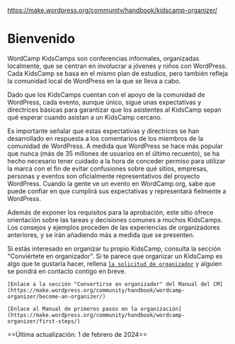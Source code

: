 https://make.wordpress.org/community/handbook/kidscamp-organizer/

# Bienvenido

WordCamp KidsCamps son conferencias informales, organizadas localmente, que se centran en involucrar a jóvenes y niños con WordPress. Cada KidsCamp se basa en el mismo plan de estudios, pero también refleja la comunidad local de WordPress en la que se lleva a cabo.

Dado que los KidsCamps cuentan con el apoyo de la comunidad de WordPress, cada evento, aunque único, sigue unas expectativas y directrices básicas para garantizar que los asistentes al KidsCamp sepan qué esperar cuando asistan a un KidsCamp cercano.

Es importante señalar que estas expectativas y directrices se han desarrollado en respuesta a los comentarios de los miembros de la comunidad de WordPress. A medida que WordPress se hace más popular que nunca (más de 35 millones de usuarios en el último recuento), se ha hecho necesario tener cuidado a la hora de conceder permiso para utilizar la marca con el fin de evitar confusiones sobre qué sitios, empresas, personas y eventos son oficialmente representativos del proyecto WordPress. Cuando la gente ve un evento en WordCamp.org, sabe que puede confiar en que cumplirá sus expectativas y representará fielmente a WordPress.

Además de exponer los requisitos para la aprobación, este sitio ofrece orientación sobre las tareas y decisiones comunes a muchos KidsCamps. Los consejos y ejemplos proceden de las experiencias de organizadores anteriores, y se irán añadiendo más a medida que se presenten.

Si estás interesado en organizar tu propio KidsCamp, consulta la sección "Conviértete en organizador". Si te parece que organizar un KidsCamp es algo que te gustaría hacer, rellena [`la solicitud de organizador`](https://central.wordcamp.org/wordcamp-organizer-application/) y alguien se pondrá en contacto contigo en breve.

`[Enlace a la sección "Convertirse en organizador" del Manual del CM](https://make.wordpress.org/community/handbook/wordcamp-organizer/become-an-organizer/)`

`[Enlace al Manual de primeros pasos en la organización](https://make.wordpress.org/community/handbook/wordcamp-organizer/first-steps/)`

==Última actualización: 1 de febrero de 2024==